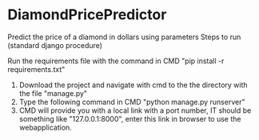 # DiamondPricePredictor
Predict the price of a diamond in dollars using parameters
Steps to run (standard django procedure)

Run the requirements file with the command in CMD "pip install -r requirements.txt"

1. Download the project and navigate with cmd to the the directory with the file "manage.py"
2. Type the following command in CMD "python manage.py runserver"
3. CMD will provide you with a local link with a port number, IT should be something like "127.0.0.1:8000", enter this link in browser to use the webapplication.

